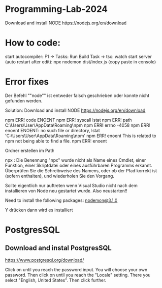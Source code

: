 # Programming-Lab-2024

Download and install NODE
https://nodejs.org/en/download

# How to code:
start autocompiler: F1 -> Tasks: Run Build Task -> tsc: watch
start server (auto restart after edit): npx nodemon dist/index.js (copy paste in console)


# Error fixes
Der Befehl ""node"" ist entweder falsch geschrieben oder
konnte nicht gefunden werden.

Solution:
Download and install NODE
https://nodejs.org/en/download


npm ERR! code ENOENT
npm ERR! syscall lstat
npm ERR! path C:\Users\User\AppData\Roaming\npm
npm ERR! errno -4058
npm ERR! enoent ENOENT: no such file or directory, lstat 'C:\Users\User\AppData\Roaming\npm'
npm ERR! enoent This is related to npm not being able to find a file.
npm ERR! enoent

Ordner erstellen im Path

npx : Die Benennung "npx" wurde nicht als Name eines Cmdlet, einer Funktion, einer Skriptdatei oder eines ausführbaren Programms erkannt. Überprüfen Sie die Schreibweise des Namens, oder ob der Pfad korrekt 
ist (sofern enthalten), und wiederholen Sie den Vorgang.

Sollte eigentlich nur auftreten wenn Visual Studio nicht nach dem installieren von Node neu gestartet wurde. Also neustarten!!

Need to install the following packages:
nodemon@3.1.0

Y drücken dann wird es installiert

# PostgresSQL

## Download and instal PostgresSQL
https://www.postgresql.org/download/

Click on until you reach the password input.
You will choose your own password.
Then click on until you reach the "Locale" setting. There you select "English, United States".
Then click further.